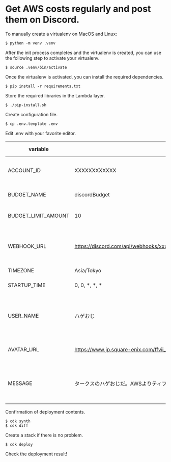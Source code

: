 
# Get AWS costs regularly and post them on Discord.

To manually create a virtualenv on MacOS and Linux:

```
$ python -m venv .venv
```

After the init process completes and the virtualenv is created, you can use the following
step to activate your virtualenv.

```
$ source .venv/bin/activate
```

Once the virtualenv is activated, you can install the required dependencies.

```
$ pip install -r requirements.txt
```

Store the required libraries in the Lambda layer.

```
$ ./pip-install.sh
```

Create configuration file.

```
$ cp .env.template .env
```

Edit .env with your favorite editor.

| variable            | Example                                                                             | Need Change | Note                                                |
|---------------------|-------------------------------------------------------------------------------------|:-----------:|-----------------------------------------------------|
| ACCOUNT_ID          | XXXXXXXXXXXX                                                                        | ✔          | Deployment destination AWS account ID               |
| BUDGET_NAME         | discordBudget                                                                       | -           | Budget name to create                               |
| BUDGET_LIMIT_AMOUNT | 10                                                                                  | -           | "Budget" of Budget to create                        |
| WEBHOOK_URL         | https://discord.com/api/webhooks/xxxxxxxxxxxxxxxxxx/xxxxxxxxxxxxxxxxxxxxxxxxxxxxxxx | ✔          | Post destination URL (Discord Webhook URL)          |
| TIMEZONE            | Asia/Tokyo                                                                          | -           | Time zone                                           |
| STARTUP_TIME        | 0, 0, *, *, *                                                                       | -           | Lambda start time (UTC)                             |
| USER_NAME           | ハゲおじ                                                                                | -           | Account name to post on Discord (any value is fine) |
| AVATAR_URL          | https://www.jp.square-enix.com/ffvii_remake/fankit/_img/snsicon/ICON_RUDE.jpg       | -           | Account image to post on Discord                    |
| MESSAGE             | タークスのハゲおじだ。AWSよりティファが好きだ…。                                                          | -           | Set if you want a message before the budget result  |


Confirmation of deployment contents.

```
$ cdk synth
$ cdk diff
```

Create a stack if there is no problem.
```
$ cdk deploy
```

Check the deployment result!